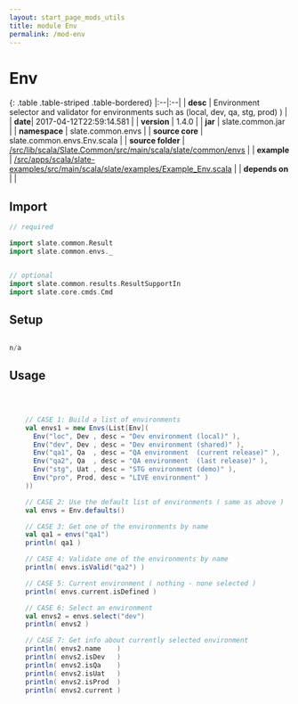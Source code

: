 ```yaml
---
layout: start_page_mods_utils
title: module Env
permalink: /mod-env
---
```


# Env

{: .table .table-striped .table-bordered}
|:--|:--|
| **desc** | Environment selector and validator for environments such as (local, dev, qa, stg, prod) ) | 
| **date**| 2017-04-12T22:59:14.581 |
| **version** | 1.4.0  |
| **jar** | slate.common.jar  |
| **namespace** | slate.common.envs  |
| **source core** | slate.common.envs.Env.scala  |
| **source folder** | [/src/lib/scala/Slate.Common/src/main/scala/slate/common/envs](https://github.com/code-helix/slatekit/tree/master/src/lib/scala/Slate.Common/src/main/scala/slate/common/envs)  |
| **example** | [/src/apps/scala/slate-examples/src/main/scala/slate/examples/Example_Env.scala](https://github.com/code-helix/slatekit/tree/master/src/apps/scala/slate-examples/src/main/scala/slate/examples/Example_Env.scala) |
| **depends on** |   |

## Import
```scala 
// required 

import slate.common.Result
import slate.common.envs._


// optional 
import slate.common.results.ResultSupportIn
import slate.core.cmds.Cmd


```

## Setup
```scala

n/a

```

## Usage
```scala



    // CASE 1: Build a list of environments
    val envs1 = new Envs(List[Env](
      Env("loc", Dev , desc = "Dev environment (local)" ),
      Env("dev", Dev , desc = "Dev environment (shared)" ),
      Env("qa1", Qa  , desc = "QA environment  (current release)" ),
      Env("qa2", Qa  , desc = "QA environment  (last release)" ),
      Env("stg", Uat , desc = "STG environment (demo)" ),
      Env("pro", Prod, desc = "LIVE environment" )
    ))

    // CASE 2: Use the default list of environments ( same as above )
    val envs = Env.defaults()

    // CASE 3: Get one of the environments by name
    val qa1 = envs("qa1")
    println( qa1 )

    // CASE 4: Validate one of the environments by name
    println( envs.isValid("qa2") )

    // CASE 5: Current environment ( nothing - none selected )
    println( envs.current.isDefined )

    // CASE 6: Select an environment
    val envs2 = envs.select("dev")
    println( envs2 )

    // CASE 7: Get info about currently selected environment
    println( envs2.name    )
    println( envs2.isDev   )
    println( envs2.isQa    )
    println( envs2.isUat   )
    println( envs2.isProd  )
    println( envs2.current )
    

```

